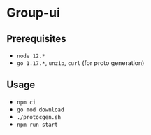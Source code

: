# Group-ui

## Prerequisites
- `node 12.*`
- `go 1.17.*`, `unzip`, `curl` (for proto generation)

## Usage
- `npm ci`
- `go mod download`
- `./protocgen.sh`
- `npm run start`
